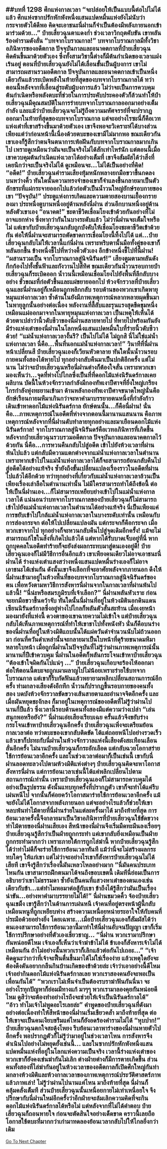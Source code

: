 ##บทที่ 1298 ศึกแห่งกาลเวลา
“จะปล่อยให้เป็นแบบนี้ต่อไปไม่ได้แล้ว ศึกแห่งซากปรักหักพังหนึ่งแสนแปดหมื่นแห่งยังไม่นับว่ากระจายตัวได้ดีพอ คิดจะเอาชนะนี่ฝานก็จำเป็นต้องมีพลังภายนอกเข้ามาร่วมด้วย...” ป๋ายเสี่ยวฉุนตาแดงก่ำ ช่วงเวลาวิกฤตคับขัน เขาพลันร้องคำรามดังลั่น
“บทจากโบราณกาล!”
บทจากโบราณกาลมีทั้งวิชาอภินิหารของอดีตกาล ปัจจุบันกาลและอนาคตกาลที่ป๋ายเสี่ยวฉุนคิดค้นขึ้นมาด้วยตัวเอง ซึ่งทั้งสามวิชานี้ต่างก็มีต้นกำเนิดของเวลาแฝงเร้นอยู่
ตอนที่ป๋ายเสี่ยวฉุนยังไม่ได้เลื่อนขั้นเป็นผู้บงการ เขาไม่สามารถผสานรวมอดีตกาล ปัจจุบันกาลและอนาคตกาลเข้าเป็นหนึ่งเดียวกันแล้วระเบิดพลังในท้ายที่สุดของบทจากโบราณกาลได้
ทว่าตอนนี้หลังจากที่เลื่อนสู่ระดับผู้บงการแล้ว ไม่ว่าจะเป็นการควบคุมต้นกำเนิดหรือพลังตบะที่ช่วยในการประคับประคองตัวก็ล้วนทำให้ป๋ายเสี่ยวฉุนมีคุณสมบัติในการร่ายบทจากโบราณกาลออกมาอย่างเต็มกำลัง
และแม้ว่าป๋ายเสี่ยวฉุนจะไม่รู้ถึงความมหัศจรรย์ที่จะปรากฎออกมาในท้ายที่สุดของบทจากโบราณกาล แต่จะอย่างไรซะนี่ก็คือเวทแห่งเต๋าที่เขาสร้างขึ้นมาด้วยตัวเอง เขาจึงพอจะวิเคราะห์ได้บางส่วน
เพียงแต่ว่าก่อนหน้านี้เนื่องด้วยตบะของเขามีไม่มากพอ ขณะเดียวกันเขาเองก็รู้สึกว่าตนจินตนาการเพ้อฝันกับบทจากโบราณกาลมากเกินไป เพราะดูเหมือนว่ามันจะเป็นจริงไม่ได้สักเท่าไหร่นัก แต่ตอนนี้เมื่อเขาควบคุมต้นกำเนิดแห่งเวลาได้อย่างเต็มที่ เขาจึงสัมผัสได้ว่าสิ่งที่เคยนึกว่าจะเป็นจริงไม่ได้ ดูเหมือนจะ...ไม่ได้เป็นอย่างที่คิด!
“อดีต!” ป๋ายเสี่ยวฉุนคำรามเสียงทุ้มหนักพลางยกมือขวาขึ้นกดลงบนหว่างคิ้ว ทันใดนั้นความทรงจำของเขาก็จำแลงขึ้นกลายมาเป็นตัวอักขระที่แผ่กระจายออกไปแล้วก่อตัวเป็นน้ำวนใหญ่ยักษ์รอบกายของเขา
“ปัจจุบัน!” ประตูแห่งการเกิดและความตายสองบานเยื้องกรายลงมา ประหนึ่งตูบานหนึ่งอยู่ด้านหลังนี่ฝาน ส่วนอีกบานหนึ่งอยู่ด้านหลังตัวเขาเอง
“อนาคต!” ชะตาชีวิตเชื่อมโยงเข้าด้วยกันอย่างที่ไม่อาจแยกห่าง ซึ่งหากว่ากันในบางระดับแล้ว ไม่ว่านี่ฝานจะเต็มใจหรือไม่ แต่เขากับป๋ายเสี่ยวฉุนกลับถูกบังคับให้เชื่อมโยงชะตาชีวิตเข้าด้วยกัน ต่อให้นี่ฝานจะสามารถตัดขาดการเชื่อมโยงนี้ทิ้งไปได้ แต่...ป๋ายเสี่ยวฉุนกลับไม่ให้เวลานี้แก่นี่ฝาน เพราะพริบตานั้นมือทั้งคู่ของเขาก็พลันยกขึ้น ข้างหนึ่งชี้ไปที่หว่างคิ้วตัวเอง อีกข้างหนึ่งชี้ไปที่นี่ฝาน!
“ผสานรวมเป็น จากโบราณกาลสู่นิจนิรันดร์!”
เสียงตูมตามพลันดังกึกก้องไปทั้งชั้นฟ้าและกังวานไปสี่ทิศ ขณะเดียวกันน้ำวนรอบกายป๋ายเสี่ยวฉุนก็ระเบิดออก น้ำวนนี้เหมือนเชื่อมโยงไปยังพื้นที่ลึกลับบางอย่าง ชั่วขณะที่ก่อตัวขึ้นและแผ่ขยายออกไป ห้วงจักรวาลที่ป๋ายเสี่ยวฉุนและนี่ฝานอยู่ก็เหมือนถูกพลิกกลับ รอบด้านของพวกเขาเกิดพายุหมุนแห่งกาลเวลา ซ้ำด้านในยังมีภาพเหตุการณ์หลากหลายผุดขึ้นมาในพายุลูกนั้นอย่างต่อเนื่อง
พลังงานที่ลี้ลับและรุนแรงสุดขีดขุมหนึ่งเหมือนแผ่ออกมาจากในพายุหมุนแห่งกาลเวลา เป็นเหตุให้เห็นได้ด้วยตาเปล่าว่านิ้วดับชีวาของนี่ฝานสลายหายไป ที่หายไปพร้อมกันยังมีร่างแห่งเต๋าของนี่ฝานในโลกหนึ่งแสนแปดหมื่นใบที่ร่ายนิ้วดับชีวาด้วย!
“แม่น้ำแห่งกาลเวลางั้นรึ? เป็นไปไม่ได้ ไม่ถูกสิ นี่ไม่ใช่แม่น้ำแห่งกาลเวลา นี่คือ...พื้นที่นอกแม่น้ำแห่งกาลเวลา!” วินาทีที่นี่ฝานหน้าเปลี่ยนสี ป๋ายเสี่ยวฉุนเองก็เวียนหัวตาลาย ทันใดนั้นน้ำวนรอบกายคนทั้งสองได้หายไป ทุกอย่างกลับคืนมาเป็นปกติอีกครั้ง แต่ไม่นาน ไม่ว่าจะป๋ายเสี่ยวฉุนหรือนี่ฝานต่างก็ต้องใจสั่น เพราะพวกเขามองเห็นว่า...จุดที่ห่างไปไกลซึ่งเป็นที่ที่ดอกไม้แห่งนิรันดร์กาลเคยผลิบาน บัดนี้ในห้วงจักรวาลกำลังมีกองทัพเงาปีศาจที่ยิ่งใหญ่เกรียงไกรกำลังพุ่งทะยานเข้ามา
ด้านหลังกองทัพเงาปีศาจขนาดใหญ่นั่นคือยักษ์เรือนกายมหึมาเกินกว่าจะหาคำมาบรรยายตนหนึ่งที่กำลังก้าวเดินเข้าหาดอกไม้แห่งนิรันดร์กาล
ยักษ์ตนนั้น...ก็คือนี่ฝาน!
นั่นคือ...ภาพเหตุการณ์ในอดีตที่ห่างจากตอนนี้มานานแสนนาน คือภาพเหตุการณ์หลังจากที่นี่ฝานดับทำลายทุกอย่างและมาเยือนดอกไม้แห่งนิรันดร์กาล!
จากโบราณกาลสู่นิจนิรันดร์คือเวทอภินิหารที่เกิดขึ้นหลังจากป๋ายเสี่ยวฉุนรวบรวมอดีตกาล ปัจจุบันกาลและอนาคตกาลไว้ด้วยกัน นี่คือ...การหวนคืนกลับไปสู่อดีต เข้าไปยังห้วงเวลาที่ผ่านพ้นไปแล้ว
แต่กลับมีความแตกต่างจากแม่น้ำแห่งกาลเวลาในตำนาน เพราะหากเข้าไปในแม่น้ำแห่งกาลเวลาได้ก็จะสามารถย้อนกลับคืนไปสู่อดีตได้อย่างแท้จริง ซ้ำยังถึงขั้นเปลี่ยนแปลงเรื่องราวในอดีตที่ผ่านไปแล้วได้อีกด้วย ทว่าทุกอย่างที่เกี่ยวกับแม่น้ำแห่งกาลเวลาล้วนเป็นเพียงเรื่องเล่าลือในตำนานเท่านั้น ไม่มีใครสามารถทำได้ถึงข้อนี้ ต่อให้เป็นนี่ฝานเอง...ก็ไม่สามารถเหยียบย่างเข้าไปในแม่น้ำแห่งกาลเวลาได้
แน่นอนว่าบทจากโบราณกาลของป๋ายเสี่ยวฉุนก็ไม่สามารถเข้าไปยังแม่น้ำแห่งกาลเวลาในตำนานได้อย่างแท้จริง นี่เป็นเพียงแค่การขยับเข้าไปใกล้แม่น้ำแห่งกาลเวลาในบางระดับเท่านั้น เหมือนกับการส่องกระจก ต่อให้ไปเปลี่ยนแปลงมัน แต่กระจกก็คือกระจก เมื่อพวกเขาจากไป ทุกอย่างก็จะหวนกลับคืนไปสู่จุดเดิมอีกครั้ง!
แม้จะไม่สามารถแก้ไขในสิ่งที่เกิดไปแล้วได้ แต่หากได้รับบาดเจ็บอยู่ที่นี่ หากถูกบุคคลในอดีตทำร้ายก็จะยังส่งผลกระทบมาสู่ตนเองอยู่ดี!
ป๋ายเสี่ยวฉุนเองก็ไม่มีวิธีการอื่นอีกแล้ว เขาเพียงคนเดียวไม่อาจเอาชนะนี่ฝานได้ ร่างแห่งเต๋าแสงสว่างหนึ่งแสนแปดหมื่นร่างเองก็ไม่อาจเอาชนะได้เช่นกัน ดังนั้นเขาจึงเลือกที่จะอาศัยพลังจากภายนอก ดึงให้นี่ฝานเข้ามาอยู่ในห้วงพื้นที่ของบทจากโบราณกาลสู่นิจนิรันดร์ของตน เพื่อหวังตามหาวิธีการสังหารนี่ฝานจากในกาลเวลาที่ผ่านพ้นไปแล้วนี้!
“นี่น่ะหรือสมรภูมิรบที่เจ้าเลือก?” นี่ฝานพลันหัวเราะ ก่อนจะยกมือขวาขึ้นคว้าจับ ทันใดนั้นนี่ฝานที่อยู่ในห้วงมิตินอกดินแดนเซียนนิรันดร์กาลซึ่งอยู่ห่างไปไกลก็พลันตัวสั่นสะท้าน เมื่อเงยหน้ามองมายังที่แห่งนี้ ดวงตาของเขาฉายความไม่เข้าใจ แต่ป๋ายเสี่ยวฉุนกลับได้เห็นภาพเหตุการณ์ที่ทำให้เขาชาไปทั้งหนังหัว นั่นก็คือบนร่างของนี่ฝานที่อยู่ในห้วงมิติแถบนั้นได้แผ่ควันดำจำนวนนับไม่ถ้วนออกมา ก่อนที่ควันดำเหล่านั้นจะกลายมาเป็นใบหน้าที่ดุร้ายขนาดมหึมาหลายใบหน้า เมื่อถูกนี่ฝานในปัจจุบันที่ไม่รู้ว่าผ่านภาพเหตุการณ์นั้นมานานกี่ปีเข้าควบคุม นี่ฝานในอดีตก็พลันกระโจนเข้าหาป๋ายเสี่ยวฉุน
“ต้องเข้าใจผิดกันไปแน่ๆ ...” ป๋ายเสี่ยวฉุนเกือบจะร้องไห้ออกมา ต่อให้ตอนนี้ตบะจะถูกเผาผลาญไปไม่น้อยเพราะร่ายใช้บทจากโบราณกาล แต่เขาก็รีบกัดฟันแล้วพยายามพลิกเปลี่ยนสถานการณ์อีกครั้ง
ท่ามกลางเสียงดังอึกทึก น้ำวนก็ปรากฏขึ้นรอบกายของคนทั้งสอง บดบังห้วงจักรวาลขัดขวางเส้นสายตาและอำนาจจิตอีกครั้ง และเมื่อมันหยุดชะงักลง ก็มาอยู่ในเหตุการณ์ของอดีตที่ไม่รู้ว่าผ่านไปนานกี่ปีแล้ว ซึ่งเวลานี้รอบด้านคนทั้งสองมีแต่ความว่างเปล่า
“เล่นสนุกพอหรือยัง?” นี่ฝานเอ่ยเสียงเรียบเฉย ครั้นแล้วจึงขยับร่างกระโจนเข้าหาป๋ายเสี่ยวฉุนอีกครั้ง ป๋ายเสี่ยวฉุนเพิ่งจะเตรียมย้อนกาลเวลาต่อ ทว่าตบะของเขากลับติดขัด ได้แต่ถอยหนีไปอย่างรวดเร็ว แล้วเขาก็ปะทะกับนี่ฝานในห้วงจักรวาลแห่งนี้เสียงดังสะเทือนเลือนลั่นอีกครั้ง ไม่นานป๋ายเสี่ยวฉุนก็กระอักเลือด แต่กลับฉวยโอกาสร่ายใช้การย้อนเวลาอีกครั้ง
และในช่วงเวลาต่อมาก็เป็นเช่นนี้ เขากับนี่ฝานลอดทะลวงไปตามห้วงมิติแห่งต่างๆ ป๋ายเสี่ยวฉุนคิดจะหาโอกาสสังหารนี่ฝาน แต่การย้อนเวลาเช่นนี้ได้แค่พลิกเปลี่ยนไปตามสถานการณ์เท่านั้น เพราะป๋ายเสี่ยวฉุนเองก็ไม่สามารถควบคุมได้อย่างเป็นรูปธรรม ดังนั้นแทบทุกครั้งที่ปรากฏตัว เขาก็จะทำได้แค่รีบเผ่นหนีไป จากนั้นก็ค่อยคว้าโอกาสมาร่ายใช้การย้อนเวลาอีกครั้ง
แม้จะยังไม่ได้โอกาสจากพลังภายนอก แต่จะอย่างไรแล้วก็ช่วยให้เขาหลบพ้นท่าไม้ตายที่นี่ฝานร่ายในแต่ละครั้งมาได้ มาถึงท้ายที่สุด การย้อนเวลาครั้งนี้จึงกลายมาเป็นวิชาอภินิหารที่ป๋ายเสี่ยวฉุนใช้ขัดขวางท่าไม้ตายของนี่ฝานเสียเอง
สีหน้าของนี่ฝานจึงเริ่มมืดทะมึนลงเรื่อยๆ ป๋ายเสี่ยวฉุนรู้สึกว่าเป็นฝ่ายถูกกระทำ แค่เขากลับยิ่งเหมือนเป็นฝ่ายถูกกระทำมากกว่า เพราะภายใต้การถูกไล่ฆ่านี้ หากป๋ายเสี่ยวฉุนรู้สึกได้ว่าท่าไม่ดีก็จะร่ายใช้การย้อนเวลาทันที แม้ว่านี่จะไม่สร้างผลกระทบใดๆ ให้แก่เขา แต่ไม่ว่าจะอย่างไรเขาก็สังหารป๋ายเสี่ยวฉุนไม่ได้เสียที เขาจึงรู้สึกว่าเรื่องนี้มันเหลวไหลอย่างมาก
“นี่มันคนประเภทไหนกัน เขาสามารถฝึกตนมาได้จนถึงขอบเขตนี้ เดิมทีนี่ย่อมเป็นการอธิบายว่าเขาไม่ธรรมดา ซ้ำยังเป็นคนที่แสวงหาเต๋าของตนเองเช่นเดียวกับข้า...แต่ทำไมพอมาต่อสู้กับเขา ข้าถึงได้รู้สึกว่ามันเป็นเรื่องน่าขัน...อย่างหาคำมาบรรยายไม่ได้!” นี่ฝานขมวดคิ้ว จ้องป๋ายเสี่ยวฉุนเขม็ง เขารู้สึกว่าในด้านการเผ่นหนี เจ้าคนที่อยู่ตรงหน้าผู้นี้กลับเหมือนหนูที่ถูกเหยียบห่าง สร้างความเหนื่อยหน่ายระอาใจให้กับคนที่ประมือด้วยอย่างยิ่ง
โดยเฉพาะ...เมื่อป๋ายเสี่ยวฉุนเองก็สัมผัสได้ว่าตนเองสามารถใช้การย้อนเวลานี้มาทำให้นี่ฝานอับจนปัญญา เขาก็เริ่มใช้การปรึกษาอย่างที่ตัวเองเชี่ยวชาญ...
“นี่ฝาน พวกเรามาปรึกษากันหน่อยดีไหม เจ้าเองก็เห็นว่าเจ้าฆ่าข้าไม่ได้ ข้าเองก็สังหารเจ้าไม่ได้เหมือนกัน ถ้าไม่อย่างนั้นพวกเราก็เลิกแล้วต่อกันไปเถอะ...”
“เจ้าคิดดูนะว่ากว่าที่เจ้าจะฟื้นตื่นขึ้นมาได้ไม่ใช่เรื่องง่าย แล้วเหตุใดยังจะต้องดึงดันอยากกลืนกินบ้านเกิดของข้าด้วยล่ะ เจ้าว่าเอาอย่างนี้ดีไหม เจ้าอย่ากินดอกไม้แห่งนิรันดร์กาลเลย พวกเราสองคนยังจะพอเป็นเพื่อนกันได้”
“พวกเราไม่เห็นจำเป็นต้องรบราฆ่าฟันกันนี่นา จะอย่างไรทุกปัญหาก็ย่อมมีทางแก้ มาๆๆ พวกเรามาลองคุยกันหน่อยดีไหม ดูสิว่าจะต้องทำอย่างไรถึงจะช่วยให้เจ้าเป็นนิรันดร์กาลได้”
“อ้าว ทำไมเจ้าไม่พูดอะไรเลยล่ะ” คำพูดของป๋ายเสี่ยวฉุนที่ดังมาอย่างต่อเนื่องทำให้สีหน้าของนี่ฝานเริ่มเขียวคล้ำ มาถึงท้ายที่สุด ต่อให้เขาจะเป็นคนเงียบขรึมแค่ไหนก็ยังอดร้องคำรามไม่ได้
“หุบปาก!”
ป๋ายเสี่ยวฉุนตกใจสะดุ้งโหยง รีบย้อนเวลาพาร่างของนี่ฝานหายตัวไปอีกครั้ง พอปรากฏตัวก็ไม่รู้ว่ามาอยู่ในช่วงเวลาไหน การสังหารจึงดำเนินไปอย่างไม่หยุดยั้งเช่นนี้...
และในซากปรักหักพังหนึ่งแสนแปดหมื่นแห่งที่อยู่ในโลกแห่งความเป็นจริง เวลานี้ร่างแห่งเต๋าของพวกเขาก็ยังคงเข่นฆ่ากันไม่เลิก ต่างฝ่ายต่างก็มีการตายเกิดขึ้น
ส่วนคนทั้งสองที่ไล่ฆ่ากันอยู่ในห้วงเวลาของอดีตกาลก็เปิดศึกใหญ่กันท่ามกลางห้วงมิติและห้วงกาลเวลาของภาพเหตุการณ์ประวัติศาสตร์ภาพแล้วภาพเล่า!
ไม่รู้ว่าผ่านไปนานแค่ไหน มาถึงท้ายที่สุด นี่ฝานก็คลุ้มคลั่งเต็มที ส่วนป๋ายเสี่ยวฉุนนั้นเหนื่อยกายไม่เท่าเหนื่อยใจ จึงปรึกษากับนี่ฝานใหม่อีกครั้งว่าอีกฝ่ายจะล้มเลิกความคิดที่จะกินดอกไม้แห่งนิรันดร์กาลได้หรือไม่ แต่หลังจากที่ไม่ได้คำตอบ ป๋ายเสี่ยวฉุนก็ถอนหายใจ ก่อนจะตัดสินใจอย่างเด็ดขาด คราวนี้เลยถือโอกาสใช้ตบะที่มากกว่าเก่ามาทดลองย้อนเวลากลับไปให้ไกลยิ่งกว่าเดิม
------


[Go To Next Chapter]( ./273.md)